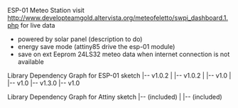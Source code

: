 ESP-01 Meteo Station
visit http://www.developteamgold.altervista.org/meteofeletto/swpi_dashboard.1.php for live data

+ powered by solar panel (description to do)
+ energy save mode (attiny85 drive the esp-01 module)
+ save on ext Eeprom 24LS32 meteo data when internet connection is not available

Library Dependency Graph for ESP-01 sketch
|-- <Adafruit BMP280 Library> v1.0.2 
|   |-- <Adafruit Unified Sensor> v1.0.2 
|   |-- <Wire> v1.0 
|   |-- <SPI> v1.0 
|-- <DHT sensor library> v1.3.0 
|-- <ESP8266WiFi> v1.0 

Library Dependency Graph for Attiny sketch
|-- <Checkvoltage> (included)
|   |-- <TinyWireS> (included)

